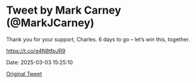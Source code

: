 # Tweet by Mark Carney (@MarkJCarney)

Thank you for your support, Charles. 6 days to go – let’s win this, together.

https://t.co/g4N8tfpJR9

Date: 2025-03-03 15:25:10

[Original Tweet](https://x.com/MarkJCarney/status/1896582631644672335)
